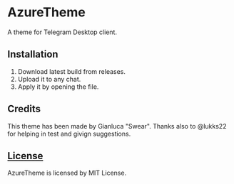 # AzureTheme
A theme for Telegram Desktop client.

## Installation
1. Download latest build from releases.
2. Upload it to any chat.
3. Apply it by opening the file.

## Credits
This theme has been made by Gianluca "Swear". Thanks also to @lukks22 for helping in test and givign suggestions.

## [License](https://github.com/DanySpin97/AzureTheme/blob/master/LICENSE)
AzureTheme is licensed by MIT License.
